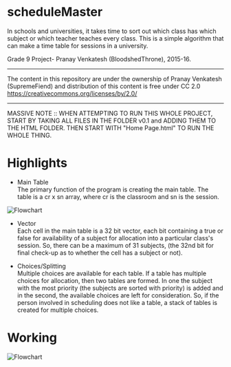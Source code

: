 # scheduleMaster
In schools and universities, it takes time to sort out which class has which subject or which teacher teaches every class. This is a simple algorithm that can make a time table for sessions in a university.

Grade 9 Project- Pranay Venkatesh (BloodshedThrone), 2015-16.

*************************************************************************************************************************************
The content in this repository are under the ownership of Pranay Venkatesh (SupremeFiend)
and distribution of this content is free under CC 2.0
https://creativecommons.org/licenses/by/2.0/
**************************************************************************************************************************************

MASSIVE NOTE :: WHEN ATTEMPTING TO RUN THIS WHOLE PROJECT, START BY TAKING ALL FILES IN THE FOLDER v0.1 and ADDING THEM TO THE HTML FOLDER. THEN START WITH "Home Page.html" TO RUN THE WHOLE THING.

# Highlights

* Main Table <br>
The primary function of the program is creating the main table. The table is a cr x sn array, where cr is the classroom and sn is the session.

![Flowchart](https://raw.github.com/BloodshedThrone/scheduleMaster/master/screenshots/table.png "Flowchart")

* Vector <br>
Each cell in the main table is a 32 bit vector, each bit containing a true or false for availability of a subject for allocation into a particular class's session. So, there can be a maximum of 31 subjects, (the 32nd bit for final check-up as to whether the cell has a subject or not).

* Choices/Splitting <br>
Multiple choices are available for each table. If a table has multiple choices for allocation, then two tables are formed. In one the subject with the most priority (the subjects are sorted with priority) is added and in the second, the available choices are left for consideration. So, if the person involved in scheduling does not like a table, a stack of tables is created for multiple choices.

# Working
![Flowchart](https://raw.github.com/BloodshedThrone/scheduleMaster/master/screenshots/Untitled.png "Flowchart")



